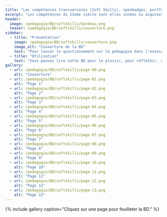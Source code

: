 ```yaml
---
title: "Les compétences transversales (Soft Skills), openbadges, portfolio, ..."
excerpt: "Les compétences du 21eme siècle sont elles innées ou acquises ? "
header:
  image: /pedagogie/BD/softskills/bandeau.png
  teaser: /pedagogie/BD/softskills/couverture.png
sidebar:
  - title: "Présentation"
    image: /pedagogie/BD/softskills/couverture.png
    image_alt: "Couverture de la BD"
    text: "Pour lancer le questionnement sur la pédagogie dans l'enseignement supérieur"
  - title: "Utilisation"
    text: "Vous pouvez lire cette BD pour le plaisir, pour réfléchir, dans des ateliers de formation, pour sensibiliser, ..."
gallery:
  - url: /pedagogie/BD/softskills/page-00.png
    alt: "Couverture"
  - url: /pedagogie/BD/softskills/page-01.png
    alt: "Page 1"
  - url: /pedagogie/BD/softskills/page-02.png
    alt: "Page 2"
  - url: /pedagogie/BD/softskills/page-03.png
    alt: "Page 3"
  - url: /pedagogie/BD/softskills/page-04.png
    alt: "Page 4"
  - url: /pedagogie/BD/softskills/page-05.png
    alt: "Page 5"
  - url: /pedagogie/BD/softskills/page-06.png
    alt: "Page 6"
  - url: /pedagogie/BD/softskills/page-07.png
    alt: "Page 7"
  - url: /pedagogie/BD/softskills/page-08.png
    alt: "Page 8"
  - url: /pedagogie/BD/softskills/page-09.png
    alt: "Page 9"
  - url: /pedagogie/BD/softskills/page-10.png
    alt: "Page 10"
  - url: /pedagogie/BD/softskills/page-11.png
    alt: "Page 11"
  - url: /pedagogie/BD/softskills/page-12.png
    alt: "Page 12"
  - url: /pedagogie/BD/softskills/page-13.png
    alt: "Page 13"
---
```


{% include gallery caption="Cliquez sur une page pour feuilleter la BD." %}


